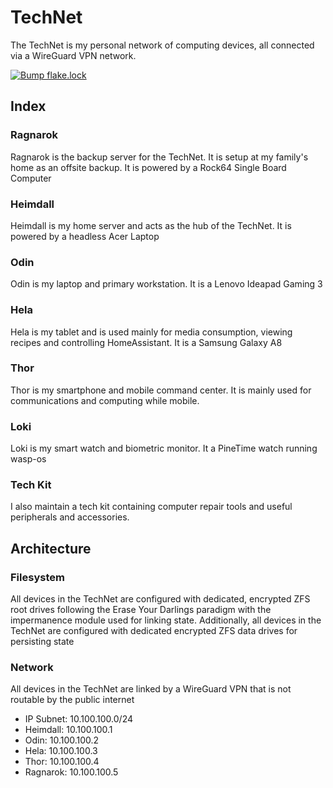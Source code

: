 # TechNet

The TechNet is my personal network of computing devices, all connected via a WireGuard VPN network.

[![Bump flake.lock](https://github.com/BeatLink/TechNet/actions/workflows/main.yml/badge.svg)](https://github.com/BeatLink/TechNet/actions/workflows/main.yml)

## Index

### Ragnarok

Ragnarok is the backup server for the TechNet. It is setup at my family's home as an offsite backup. It is powered by a Rock64 Single Board Computer

### Heimdall

Heimdall is my home server and acts as the hub of the TechNet. It is powered by a headless Acer Laptop

### Odin

Odin is my laptop and primary workstation. It is a Lenovo Ideapad Gaming 3

### Hela

Hela is my tablet and is used mainly for media consumption, viewing recipes and controlling HomeAssistant. It is a Samsung Galaxy A8

### Thor

Thor is my smartphone and mobile command center. It is mainly used for communications and computing while mobile.

### Loki

Loki is my smart watch and biometric monitor. It a PineTime watch running wasp-os

### Tech Kit

I also maintain a tech kit containing computer repair tools and useful peripherals and accessories.

## Architecture

### Filesystem

All devices in the TechNet are configured with dedicated, encrypted ZFS root drives following the Erase Your Darlings paradigm with the impermanence module used for linking state. Additionally, all devices in the TechNet are configured with dedicated encrypted ZFS data drives for persisting state


### Network

All devices in the TechNet are linked by a WireGuard VPN that is not routable by the public internet

* IP Subnet:    10.100.100.0/24
* Heimdall:     10.100.100.1
* Odin:         10.100.100.2
* Hela:         10.100.100.3
* Thor:         10.100.100.4
* Ragnarok:     10.100.100.5
